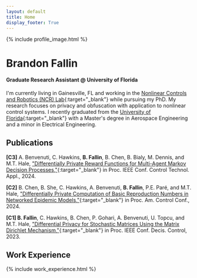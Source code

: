 ```yaml
---
layout: default
title: Home
display_footer: True
---
```


{% include profile_image.html %}

<h1 id="brandon-fallin" class="bottom-gone-h1">Brandon Fallin</h1>

<h4 id="graduate-research-assistant-university-of-florida" class="bottom-gone-h4">Graduate Research Assistant @ University of Florida</h4>

I'm currently living in Gainesville, FL and working in the [Nonlinear Controls and Robotics (NCR) Lab](https://ncr.mae.ufl.edu/){:target="\_blank"} while pursuing my PhD. My research focuses on privacy and obfuscation with application to nonlinear control systems. I recently graduated from the [University of Florida](https://mae.ufl.edu/){:target="\_blank"} with a Master's degree in Aerospace Engineering and a minor in Electrical Engineering.

<h2 id="publications" class="bottom-gone-h2">Publications</h2>

**[C3]** A. Benvenuti, C. Hawkins, **B. Fallin**, B. Chen, B. Bialy, M. Dennis, and M.T. Hale, ["Differentially Private Reward Functions for Multi-Agent Markov Decision Processes,"](https://ieeexplore.ieee.org/abstract/document/10666610){:target="\_blank"} in Proc. IEEE Conf. Control Technol. Appl., 2024.

**[C2]** B. Chen, B. She, C. Hawkins, A. Benvenuti, **B. Fallin**, P.E. Paré, and M.T. Hale, ["Differentially Private Computation of Basic Reproduction Numbers in Networked Epidemic Models,"](https://ieeexplore.ieee.org/abstract/document/10644264){:target="\_blank"} in Proc. Am. Control Conf., 2024.

**[C1] B. Fallin**, C. Hawkins, B. Chen, P. Gohari, A. Benvenuti, U. Topcu, and M.T. Hale, ["Differential Privacy for Stochastic Matrices Using the Matrix Dirichlet Mechanism,"](https://ieeexplore.ieee.org/abstract/document/10383376){:target="\_blank"} in Proc. IEEE Conf. Decis. Control, 2023.

<h2 id="work-experience" class="bottom-gone-h2">Work Experience</h2>

{% include work_experience.html %}
